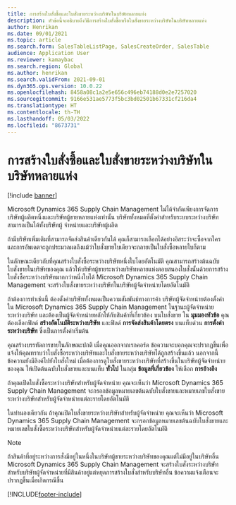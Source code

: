 ```yaml
---
title: การสร้างใบสั่งซื้อและใบสั่งขายระหว่างบริษัทในบริษัทหลายแห่ง
description: หัวข้อนี้จะอธิบายถึงวิธีการสร้างใบสั่งซื้อหรือใบสั่งขายระหว่างบริษัทในบริษัทหลายแห่ง
author: Henrikan
ms.date: 09/01/2021
ms.topic: article
ms.search.form: SalesTableListPage, SalesCreateOrder, SalesTable
audience: Application User
ms.reviewer: kamaybac
ms.search.region: Global
ms.author: henrikan
ms.search.validFrom: 2021-09-01
ms.dyn365.ops.version: 10.0.22
ms.openlocfilehash: 8458a08c1a2e5e656c496eb74188d0e2e7257020
ms.sourcegitcommit: 9166e531ae5773f5bc3bd02501b67331cf216da4
ms.translationtype: HT
ms.contentlocale: th-TH
ms.lasthandoff: 05/03/2022
ms.locfileid: "8673731"
---
```

# <a name="creating-intercompany-purchase-and-sales-orders-in-several-companies"></a>การสร้างใบสั่งซื้อและใบสั่งขายระหว่างบริษัทในบริษัทหลายแห่ง

[!include [banner](../../includes/banner.md)]

Microsoft Dynamics 365 Supply Chain Management ไม่ได้จำกัดเพียงการจัดการบริษัทผู้ผลิตหนึ่งและบริษัทผู้ขายหลายแห่งเท่านั้น บริษัททั้งหมดที่ตั้งค่าสำหรับระบบระหว่างบริษัทสามารถเป็นได้ทั้งบริษัทผู้ จำหน่ายและบริษัทผู้ผลิต

ถ้ามีบริษัทเพิ่มเติมที่สามารถจัดส่งสินค้าเดียวกันได้ คุณก็สามารถเลือกได้อย่างอิสระว่าจะซื้อจากใครและการอัพเดตจะถูกประมวลผลถึงแม้ว่าใบสั่งขายใบเดียวจะกลายเป็นใบสั่งซื้อหลายใบก็ตาม

ในลักษณะเดียวกับที่คุณสร้างใบสั่งซื้อระหว่างบริษัทหนึ่งใบโดยอัตโนมัติ คุณสามารถสร้างต้นฉบับใบสั่งขายในบริษัทของคุณ แล้วให้บริษัทผู้ขายระหว่างบริษัทหลายแห่งตอบสนองใบสั่งนั้นด้วยการสร้างใบสั่งซื้อระหว่างบริษัทมากกว่าหนึ่งใบได้ Microsoft Dynamics 365 Supply Chain Management จะสร้างใบสั่งขายระหว่างบริษัทในบริษัทผู้จัดจำหน่ายโดยอัตโนมัติ

ถ้าต้องการทำเช่นนี้ ต้องตั้งค่าบริษัททั้งหมดเป็นความสัมพันธ์ทางการค้า บริษัทผู้จัดจำหน่ายต้องตั้งค่าใน Microsoft Dynamics 365 Supply Chain Management ในฐานะผู้จัดจำหน่ายระหว่างบริษัท และต้องเป็นผู้จัดจำหน่ายหลักให้กับสินค้าที่เกี่ยวข้อง บนใบสั่งขาย ใน **มุมมองหัวข้อ** คุณต้องเลือกฟิลด์ **สร้างอัตโนมัติระหว่างบริษัท** และฟิลด์ **การจัดส่งสินค้าโดยตรง** บนแท็บด่วน **การตั้งค่าระหว่างบริษัท** ซึ่งเป็นการตั้งค่าเริ่มต้น

คุณสร้างบรรทัดการขายในลักษณะปกติ เมื่อคุณออกจากเรกคอร์ด ข้อความจะบอกคุณจะปรากฏขึ้นเพื่อแจ้งให้คุณทราบว่าใบสั่งซื้อระหว่างบริษัทและใบสั่งขายระหว่างบริษัทได้ถูกสร้างขึ้นแล้ว นอกจากนี้ข้อความยังมีลิงค์ไปยังใบสั่งใหม่ เมื่อต้องการดูใบสั่งขายระหว่างบริษัทที่สร้างขึ้นในบริษัทผู้จัดจำหน่ายของคุณ ให้เปิดต้นฉบับใบสั่งขายและบนแท็บ **ทั่วไป** ในกลุ่ม **ข้อมูลที่เกี่ยวข้อง** ให้เลือก **การอ้างอิง**

ถ้าคุณเปิดใบสั่งซื้อระหว่างบริษัทสำหรับผู้จัดจำหน่าย คุณจะเห็นว่า Microsoft Dynamics 365 Supply Chain Management จะกรอกข้อมูลหมายเลขต้นฉบับใบสั่งขายและหมายเลขใบสั่งขายระหว่างบริษัทสำหรับผู้จัดจำหน่ายแต่ละรายโดยอัตโนมัติ

ในทำนองเดียวกัน ถ้าคุณเปิดใบสั่งขายระหว่างบริษัทสำหรับผู้จัดจำหน่าย คุณจะเห็นว่า Microsoft Dynamics 365 Supply Chain Management จะกรอกข้อมูลหมายเลขต้นฉบับใบสั่งขายและหมายเลขใบสั่งซื้อระหว่างบริษัทสำหรับผู้จัดจำหน่ายแต่ละรายโดยอัตโนมัติ

> [!NOTE]
> ถ้าสินค้าที่อยู่ระหว่างการสั่งมีอยู่ในหนึ่งในบริษัทผู้ขายระหว่างบริษัทของคุณแต่ไม่มีอยู่ในบริษัทอื่น Microsoft Dynamics 365 Supply Chain Management จะสร้างใบสั่งระหว่างบริษัทสำหรับบริษัทผู้จัดจำหน่ายที่มีสินค้าอยู่แต่หยุดการสร้างใบสั่งสำหรับบริษัทอื่น ข้อความแจ้งเตือนจะปรากฏขึ้นเมื่อเกิดกรณีขึ้น

[!INCLUDE[footer-include](../../includes/footer-banner.md)]
